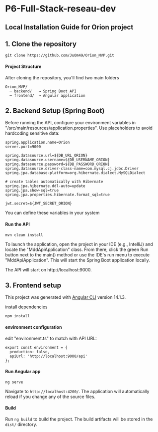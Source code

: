 # P6-Full-Stack-reseau-dev

## Local Installation Guide for Orion project

## 1. Clone the repository
    git clone https://github.com/JuOm49/Orion_MVP.git

#### Project Structure
After cloning the repository, you'll find two main folders

    Orion_MVP/
      ─ backend/   → Spring Boot API
      ─ frontend/  → Angular application

## 2. Backend Setup (Spring Boot)
Before running the API, configure your environment variables in "/src/main/resources/application.properties". Use placeholders to avoid hardcoding sensitive data:
    
    spring.application.name=Orion
    server.port=9000

    spring.datasource.url=${DB_URL_ORION}
    spring.datasource.username=${DB_USERNAME_ORION}
    spring.datasource.password=${DB_PASSWORD_ORION}
    spring.datasource.driver-class-name=com.mysql.cj.jdbc.Driver
    spring.jpa.database-platform=org.hibernate.dialect.MySQLDialect

    # create tables automatically with Hibernate
    spring.jpa.hibernate.ddl-auto=update
    spring.jpa.show-sql=true
    spring.jpa.properties.hibernate.format_sql=true

    jwt.secret=${JWT_SECRET_ORION}

  You can define these variables in your system

#### Run the API

    mvn clean install
   
   To launch the application, open the project in your IDE (e.g., IntelliJ) and locate the "MddApiApplication" class.
   From there, click the green Run button next to the main() method or use the IDE's run menu to execute "MddApiApplication". This will start the Spring Boot application locally.

The API will start on http://localhost:9000.

## 3. Frontend setup

This project was generated with [Angular CLI](https://github.com/angular/angular-cli) version 14.1.3.

install dependencies

    npm install

#### environment configuration

  edit "environment.ts" to match with API URL:

    export const environment = {
      production: false,
      apiUrl: 'http://localhost:9000/api'
    };

#### Run Angular app

    ng serve
  Navigate to `http://localhost:4200/`. The application will automatically reload if you change any of the source files.

#### Build

Run `ng build` to build the project. The build artifacts will be stored in the `dist/` directory.
